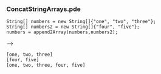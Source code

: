 
### ConcatStringArrays.pde

```
String[] numbers = new String[]{"one", "two", "three"};
String[] numbers2 = new String[]{"four", "five"};
numbers = append2Array(numbers,numbers2);
```
--> 
```
[one, two, three]
[four, five]
[one, two, three, four, five]

```

